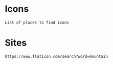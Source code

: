 # Icons

    List of places to find icons
    
# Sites

    https://www.flaticon.com/search?word=mountain